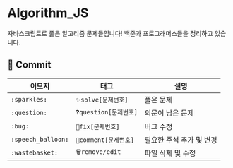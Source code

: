 # Algorithm_JS
자바스크립트로 풀은 알고리즘 문제들입니다!
백준과 프로그래머스들을 정리하고 있습니다.


## 💬 Commit

|이모지|태그|설명|
|------|---|---|
|`:sparkles:`|`✨solve[문제번호]`|풀은 문제|
|`:question:`|`❓question[문제번호]`|의문이 남은 문제|
|`:bug:`|`🐛fix[문제번호]`|버그 수정|
|`:speech_balloon:`|`💬comment[문제번호]`|필요한 주석 추가 및 변경|
|`:wastebasket:`|`🗑remove/edit`|파일 삭제 및 수정|
